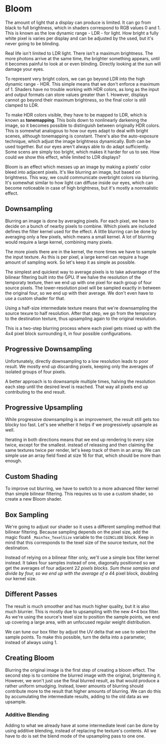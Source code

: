 # Bloom

[](https://catlikecoding.com/unity/tutorials/advanced-rendering/bloom/)

The amount of light that a display can produce is limited. It can go from black to full brightness, which in shaders correspond to RGB values 0 and 1. This is known as the low dynamic range - LDR - for light. How bright a fully white pixel is varies per display and can be adjusted by the used, but it's never going to be blinding.

Real life isn't limited to LDR light. There isn't a maximum brightness. The more photons arrive at the same time, the brighter something appears, until it becomes painful to look at or even blinding. Directly looking at the sun will damage your eyes.

To represent very bright colors, we can go beyond LDR into the high dynamic range - HDR. This simple means that we don't enforce a maximum of 1. Shaders have no trouble working with HDR colors, as long as the input and output formats can store values greater than 1. However, displays cannot go beyond their maximum brightness, so the final color is still clamped to LDR.

To make HDR colors visible, they have to be mapped to LDR, which is known as **tonemapping**. This boils down to nonlinearly darkening the image, so it becomes possible to distinguish between originally HDR colors. This is somewhat analogous to how our eyes adapt to deal with bright scenes, although tonemapping is constant. There's also the auto-exposure technique, which adjust the image brightness dynamically. Both can be used together. But our eyes aren't always able to do adapt sufficiently. Some scens are simply too bright, which makes it harder for us to see. How could we show this effect, while limited to LDR displays?

Bloom is an effect which messes up an image by making a pixels' color bleed into adjacent pixels. It's like blurring an image, but based on brightness. This way, we could communicate overbright colors via blurring. It's somewhat similar to how light can diffuse inside our eyes, which can become noticeable in case of high brightness, but it's mostly a nonrealistic effect.

## Downsampling

Blurring an image is done by averaging pixels. For each pixel, we have to decide on a bunch of nearby pixels to combine. Which pixels are included defines the filter kernel used for the effect. A little blurring can be done by averaging only a few pixels, which means a small kernel. A lot of blurring would require a large kernel, combining many pixels.

The more pixels there are in the kernel, the more times we have to sample the input texture. As this is per pixel, a large kernel can require a huge amount of sampling work. So let's keep it as simple as possible.

The simplest and quickest way to average pixels is to take advantage of the bilinear filtering built into the GPU. If we halve the resolution of the temporaty texture, then we end up with one pixel for each group of four source pixels. The lower-resolution pixel will be sampled exactly in between the original four, so we end up with their average. We don't even have to use a custom shader for that.

Using a half-size intermediate texture means that we're downsampling the source texure to half resolution. After that step, we go from the temporary to the destination texture, thus upsampling again to the original resolution.

This is a two-step blurring process where each pixel gets mixed up with the 4x4 pixel block surrounding it, in four possible configurations.

## Progressive Downsampling

Unfortunately, directly downsampling to a low resolution leads to poor result. We mostly end up discarding pixels, keeping only the averages of isolated groups of four pixels.

A better approach is to downsample multiple times, halving the resolution each step until the desired level is reached. That way all pixels end up contributing to the end result. 

## Progressive Upsampling

While progressive downsampling is an improvement, the result still gets too blocky too fast. Let's see whether it helps if we progressively upsample as well.

Iterating in both directions means that we end up rendering to every size twice, except for the smallest. instead of releasing and then claiming the same textures twice per render, let's keep track of them in an array. We can simple use an array field fixed at size 16 for that, which should be more than enough.

## Custom Shading

To improve out blurring, we have to switch to a more advanced filter kernel than simple bilinear filtering. This requires us to use a custom shader, so create a new Bloom shader.

## Box Sampling

We're going to adjust our shader so it uses a different sampling method that bilinear filtering. Because sampling depends on the pixel size, add the magic float4 `_MainTex_TexelSize` variable to the `CGINCLUDE` block. Keep in mind that this corresponds to the texel size of the source texture, not the destination.

Instead of relying on a bilinear filter only, we'll use a simple box filter kernel instead. It takes four samples instead of one, diagonally positioned so we get the averages of four adjacent 2*2 pixels blocks. Sum these samples and divide by four, so we end up with the average of a 4*4 pixel block, doubling our kernel size.

## Different Passes

The result is much smoother and has much higher quality, but it is also much blurrier. This is mostly due to upsampling with the new 4*4 box filter. As we're using the source's texel size to position the sample points, we end up covering a large area, with an unfocused regular weight distribution. 

We can tune our box filter by adjust the UV delta that we use to select the sample points. To make this possible, turn the delta into a parameter, instead of always using 1.

## Creating Bloom

Blurring the original image is the first step of creating a bloom effect. The second step is to combine the blurred image with the original, brightening it. However, we won't just use the final blurred result, as that would produce a rather uniform smudging. Instead, lower amounts of blurring should contribute more to the result that higher amounts of blurring. We can do this by accumulating the intermediate results, adding to the old data as we upsample. 

### Additive Blending

Adding to what we already have at some intermediate level can be done by using additive blending, instead of replacing the texture's contents. All we have to do is set the blend mode of the upsampling pass to one one.
